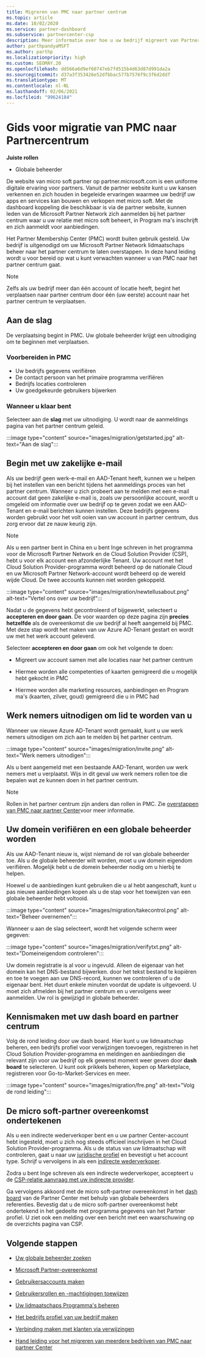 ```yaml
---
title: Migreren van PMC naar partner centrum
ms.topic: article
ms.date: 10/02/2020
ms.service: partner-dashboard
ms.subservice: partnercenter-csp
description: Meer informatie over hoe u uw bedrijf migreert van Partner Membership Center (PMC) naar het partner centrum, met inbegrip van de stappen die u moet volgen.
author: parthpandyaMSFT
ms.author: parthp
ms.localizationpriority: high
ms.custom: SEOMAY.20
ms.openlocfilehash: dd566a6d9ef60747eb7fd515b4d63d87d991da2a
ms.sourcegitcommit: d37a3f353426e52dfbbac577b7576f9c3f6d2ddf
ms.translationtype: MT
ms.contentlocale: nl-NL
ms.lasthandoff: 02/06/2021
ms.locfileid: "99624184"
---
```

# <a name="guide-to-migrating-from-pmc-to-partner-center"></a>Gids voor migratie van PMC naar Partnercentrum

**Juiste rollen**

- Globale beheerder

De website van micro soft partner op partner.microsoft.com is een uniforme digitale ervaring voor partners. Vanuit de partner website kunt u uw kansen verkennen en zich houden in begeleide ervaringen waarmee uw bedrijf uw apps en services kan bouwen en verkopen met micro soft. Met de dashboard koppeling die beschikbaar is via de partner website, kunnen leden van de Microsoft Partner Network zich aanmelden bij het partner centrum waar u uw relatie met micro soft beheert, in Program ma's inschrijft en zich aanmeldt voor aanbiedingen.

Het Partner Membership Center (PMC) wordt buiten gebruik gesteld. Uw bedrijf is uitgenodigd om uw Microsoft Partner Network lidmaatschaps beheer naar het partner centrum te laten overstappen. In deze hand leiding wordt u voor bereid op wat u kunt verwachten wanneer u van PMC naar het partner centrum gaat.

>[!NOTE]
>Zelfs als uw bedrijf meer dan één account of locatie heeft, begint het verplaatsen naar partner centrum door één (uw eerste) account naar het partner centrum te verplaatsen.

## <a name="get-started"></a>Aan de slag

De verplaatsing begint in PMC. Uw globale beheerder krijgt een uitnodiging om te beginnen met verplaatsen.

### <a name="prepare-in-pmc"></a>Voorbereiden in PMC

- Uw bedrijfs gegevens verifiëren
- De contact persoon van het primaire programma verifiëren
- Bedrijfs locaties controleren
- Uw goedgekeurde gebruikers bijwerken

### <a name="when-youre-ready"></a>Wanneer u klaar bent

Selecteer aan de **slag** met uw uitnodiging. U wordt naar de aanmeldings pagina van het partner centrum geleid.

:::image type="content" source="images/migration/getstarted.jpg" alt-text="Aan de slag":::

## <a name="start-with-your-work-email"></a>Begin met uw zakelijke e-mail

Als uw bedrijf geen werk-e-mail en AAD-Tenant heeft, kunnen we u helpen bij het instellen van een bericht tijdens het aanmeldings proces van het partner centrum. Wanneer u zich probeert aan te melden met een e-mail account dat geen zakelijke e-mail is, zoals uw persoonlijke account, wordt u omgeleid om informatie over uw bedrijf op te geven zodat we een AAD-Tenant en e-mail berichten kunnen instellen. Deze bedrijfs gegevens worden gebruikt voor het volt ooien van uw account in partner centrum, dus zorg ervoor dat ze nauw keurig zijn.

>[!NOTE]
>Als u een partner bent in China en u bent Inge schreven in het programma voor de Microsoft Partner Network en de Cloud Solution Provider (CSP), hebt u voor elk account een afzonderlijke Tenant. Uw account met het Cloud Solution Provider-programma wordt beheerd op de nationale Cloud en uw Microsoft Partner Network-account wordt beheerd op de wereld wijde Cloud. De twee accounts kunnen niet worden gekoppeld.

:::image type="content" source="images/migration/newtellusabout.png" alt-text="Vertel ons over uw bedrijf":::

Nadat u de gegevens hebt gecontroleerd of bijgewerkt, selecteert u **accepteren en door gaan**.
De voor waarden op deze pagina zijn **precies hetzelfde** als de overeenkomst die uw bedrijf al heeft aangemeld bij PMC.  
Met deze stap wordt het maken van uw Azure AD-Tenant gestart en wordt uw met het werk account geleverd.

Selecteer **accepteren en door gaan** om ook het volgende te doen:

- Migreert uw account samen met alle locaties naar het partner centrum

- Hiermee worden alle competenties of kaarten gemigreerd die u mogelijk hebt gekocht in PMC

- Hiermee worden alle marketing resources, aanbiedingen en Program ma's (kaarten, zilver, goud) gemigreerd die u in PMC had

## <a name="invite-employees-to-join-you"></a>Werk nemers uitnodigen om lid te worden van u

Wanneer uw nieuwe Azure AD-Tenant wordt gemaakt, kunt u uw werk nemers uitnodigen om zich aan te melden bij het partner centrum.

:::image type="content" source="images/migration/invite.png" alt-text="Werk nemers uitnodigen":::

Als u bent aangemeld met een bestaande AAD-Tenant, worden uw werk nemers met u verplaatst. Wijs in dit geval uw werk nemers rollen toe die bepalen wat ze kunnen doen in het partner centrum. 

>[!NOTE] 
>Rollen in het partner centrum zijn anders dan rollen in PMC. Zie [overstappen van PMC naar partner Center](move-pmc-pc-map.md)voor meer informatie.

## <a name="verify-your-domain-and-become-a-global-admin"></a>Uw domein verifiëren en een globale beheerder worden  

Als uw AAD-Tenant nieuw is, wijst niemand de rol van globale beheerder toe. Als u de globale beheerder wilt worden, moet u uw domein eigendom verifiëren. Mogelijk hebt u de domein beheerder nodig om u hierbij te helpen.

Hoewel u de aanbiedingen kunt gebruiken die u al hebt aangeschaft, kunt u pas nieuwe aanbiedingen kopen als u de stap voor het toewijzen van een globale beheerder hebt voltooid.

:::image type="content" source="images/migration/takecontrol.png" alt-text="Beheer overnemen":::

Wanneer u aan de slag selecteert, wordt het volgende scherm weer gegeven:

:::image type="content" source="images/migration/verifytxt.png" alt-text="Domeineigendom controleren":::

Uw domein registratie is al voor u ingevuld. Alleen de eigenaar van het domein kan het DNS-bestand bijwerken. door het tekst bestand te kopiëren en toe te voegen aan uw DNS-record, kunnen we controleren of u de eigenaar bent. Het duurt enkele minuten voordat de update is uitgevoerd. U moet zich afmelden bij het partner centrum en u vervolgens weer aanmelden. Uw rol is gewijzigd in globale beheerder.

## <a name="get-acquainted-with-your-dashboard-and-partner-center"></a>Kennismaken met uw dash board en partner centrum

Volg de rond leiding door uw dash board. Hier kunt u uw lidmaatschap beheren, een bedrijfs profiel voor verwijzingen toevoegen, registreren in het Cloud Solution Provider-programma en meldingen en aanbiedingen die relevant zijn voor uw bedrijf op elk gewenst moment weer geven door **dash board** te selecteren. U kunt ook prikkels beheren, kopen op Marketplace, registreren voor Go-to-Market-Services en meer.  

:::image type="content" source="images/migration/fre.png" alt-text="Volg de rond leiding":::

## <a name="sign-the-microsoft-partner-agreement"></a>De micro soft-partner overeenkomst ondertekenen

Als u een indirecte wederverkoper bent en u uw partner Center-account hebt ingesteld, moet u zich nog steeds officieel inschrijven in het Cloud Solution Provider-programma. Als u de status van uw lidmaatschap wilt controleren, gaat u naar uw [juridische profiel](https://partner.microsoft.com/pcv/accountsettings/partnerprofile) en bevestigt u het account type. Schrijf u vervolgens in als een [indirecte wederverkoper](enrolling-in-the-csp-program.md).

 Zodra u bent Inge schreven als een indirecte wederverkoper, accepteert u de [CSP-relatie aanvraag met uw indirecte provider](indirect-reseller-tasks-in-partner-center.md).

Ga vervolgens akkoord met de micro soft-partner overeenkomst in het [dash board](https://partner.microsoft.com/pvc/dashboard) van de Partner Center met behulp van globale beheerders referenties. Bevestig dat u de micro soft-partner overeenkomst hebt ondertekend in het gedeelte met programma gegevens van het Partner profiel. U ziet ook een melding over een bericht met een waarschuwing op de overzichts pagina van CSP. 

## <a name="next-steps"></a>Volgende stappen

- [Uw globale beheerder zoeken](become-global-admin.md)

- [Microsoft Partner-overeenkomst](microsoft-partner-agreement.md)

- [Gebruikersaccounts maken](create-user-accounts-and-set-permissions.md)

- [Gebruikersrollen en -machtigingen toewijzen](permissions-overview.md)

- [Uw lidmaatschaps Programma's beheren](renew-mpn-offers.md)

- [Het bedrijfs profiel van uw bedrijf maken](create-a-marketing-profile.md)

- [Verbinding maken met klanten via verwijzingen](manage-leads.md)

- [Hand leiding voor het migreren van meerdere bedrijven van PMC naar partner Center](move-multiple-companies.md)
